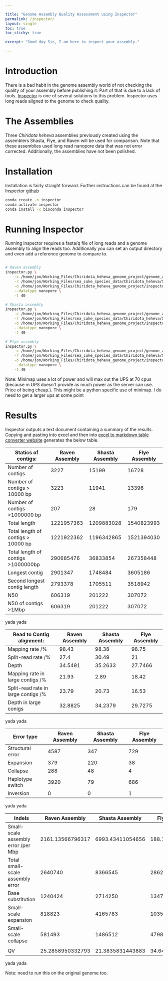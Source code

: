 ```yaml
---

title: "Genome Assembly Quality Assessment using Inspector"
permalink: /inspector/
layout: single
toc: true 
toc_sticky: true

excerpt: "Good day Sir, I am here to inspect your assembly."

---
```


# Introduction

There is a bad habit in the genome assembly world of not checking the quality of your assembly before publishing it. Part of that is due to a lack of tools. [Inspector](https://genomebiology.biomedcentral.com/articles/10.1186/s13059-021-02527-4) is one of several solutions to this problem. Inspector uses long reads aligned to the genome to check quality. 

# The Assemblies

Three *Chiridota heheva* assemblies previously created using the assemblers Shasta, Flye, and Raven will be used for comparison. Note that these assemblies used long read nanopore data that was not error corrected. Additionally, the assemblies have not been polished. 

# Installation

Installation is fairly straight forward. Further instructions can be found at the Inspector [github](https://github.com/ChongLab/Inspector)

```bash
conda create -n inspector
conda activate inspector
conda install -c bioconda inspector
```

# Running Inspector

Running inspector requires a fasta/q file of long reads and a genome assembly to align the reads too. Additionally you can set an output directory and even add a reference genome to compare to. 

```bash

# Raven assembly
inspector.py \
    -c /home/jon/Working_Files/Chiridota_heheva_genome_project/genome_assembly/raven/raven_c_heheva.fasta \
    -r /home/jon/Working_Files/sea_cuke_species_data/Chiridota_heheva/SRR15466781/SRR15466781.fastq \
    -o /home/jon/Working_Files/Chiridota_heheva_genome_project/inspector/raven \
    --datatype nanopore \
    -t 40 

# Shasta assembly
inspector.py \
    -c /home/jon/Working_Files/Chiridota_heheva_genome_project/genome_assembly/shasta/Assembly.fasta \
    -r /home/jon/Working_Files/sea_cuke_species_data/Chiridota_heheva/SRR15466781/SRR15466781.fastq \
    -o /home/jon/Working_Files/Chiridota_heheva_genome_project/inspector/shasta \
    --datatype nanopore \
    -t 40 

# Flye assembly
inspector.py \
    -c /home/jon/Working_Files/Chiridota_heheva_genome_project/genome_assembly/flye/assembly.fasta \
    -r /home/jon/Working_Files/sea_cuke_species_data/Chiridota_heheva/SRR15466781/SRR15466781.fastq \
    -o /home/jon/Working_Files/Chiridota_heheva_genome_project/inspector/flye \
    --datatype nanopore \
    -t 40 
```

Note: Minimap uses a lot of power and will max out the UPS at 70 cpus (because m UPS doesn't provide as much power as the server can use. Price of being cheap.). This might be a python specific use of minimap. I do need to get a larger ups at some point

# Results

Inspector outputs a text document containing a summary of the results. Copying and pasting into excel and then into [excel to markdown table converter website](https://tableconvert.com/excel-to-markdown) generates the below table. 

| Statics of contigs:                | Raven Assembly | Shasta Assembly | Flye Assembly |
|------------------------------------|----------------|-----------------|---------------|
| Number of contigs                  | 3227           | 15199           | 16728         |
| Number of contigs > 10000 bp       | 3223           | 11941           | 13396         |
| Number of contigs >1000000 bp      | 207            | 28              | 179           |
| Total length                       | 1221957363     | 1209883028      | 1540823993    |
| Total length of contigs > 10000 bp | 1221922362     | 1196342865      | 1521394030    |
| Total length of contigs >1000000bp | 290685476      | 36833854        | 267358448     |
| Longest contig                     | 2901347        | 1748484         | 3605186       |
| Second longest contig length       | 2793378        | 1705511         | 3518942       |
| N50                                | 606319         | 201222          | 307072        |
| N50 of contigs >1Mbp               | 606319         | 201222          | 307072        |

yada yada 


| Read to Contig alignment:           | Raven Assembly | Shasta Assembly | Flye Assembly |
|-------------------------------------|----------------|-----------------|---------------|
| Mapping rate /%                     | 98.43          | 98.38           | 98.75         |
| Split-read rate /%                  | 27.4           | 30.49           | 21            |
| Depth                               | 34.5491        | 35.2633         | 27.7466       |
| Mapping rate in large contigs /%    | 21.93          | 2.89            | 18.42         |
| Split-read rate in large contigs /% | 23.79          | 20.73           | 16.53         |
| Depth in large conigs               | 32.8825        | 34.2379         | 29.7275       |

yada yada


| Error type       | Raven Assembly | Shasta Assembly | Flye Assembly |
|------------------|----------------|-----------------|---------------|
| Structural error | 4587           | 347             | 729           |
| Expansion        | 379            | 220             | 38            |
| Collapse         | 288            | 48              | 4             |
| Haplotype switch | 3920           | 79              | 686           |
| Inversion        | 0              | 0               | 1             |

yada yada

| Indels                              | Raven Assembly   | Shasta Assembly  | Flye Assembly    |
|-------------------------------------|------------------|------------------|------------------|
| Small-scale assembly error /per Mbp | 2161.13566796317 | 6993.43411054656 | 188.174131326123 |
| Total small-scale assembly error    | 2640740          | 8366545          | 286287           |
| Base substitution                   | 1240424          | 2714250          | 134786           |
| Small-scale expansion               | 818823           | 4165783          | 103520           |
| Small-scale collapse                | 581493           | 1486512          | 47981            |
|                                     |                  |                  |                  |
| QV                                  | 25.2858950332793 | 21.3835831443883 | 34.6460926406124 |

yada yada

Note: need to run this on the original genome too. 